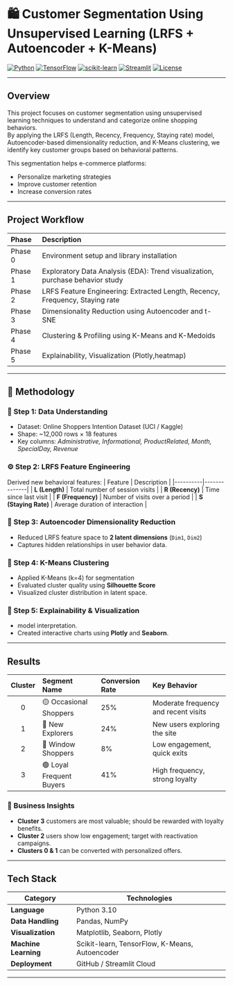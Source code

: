 # 🛍️ Customer Segmentation Using Unsupervised Learning (LRFS + Autoencoder + K-Means)

[![Python](https://img.shields.io/badge/Python-3.10-blue?logo=python)](https://www.python.org/)
[![TensorFlow](https://img.shields.io/badge/TensorFlow-2.x-orange?logo=tensorflow)](https://www.tensorflow.org/)
[![scikit-learn](https://img.shields.io/badge/scikit--learn-1.x-yellow?logo=scikitlearn)](https://scikit-learn.org/)
[![Streamlit](https://img.shields.io/badge/Streamlit-App-red?logo=streamlit)](https://streamlit.io/)
[![License](https://img.shields.io/badge/License-MIT-green.svg)](LICENSE)

---

##  Overview

This project focuses on customer segmentation using unsupervised learning techniques to understand and categorize online shopping behaviors.  
By applying the LRFS (Length, Recency, Frequency, Staying rate) model, Autoencoder-based dimensionality reduction, and K-Means clustering, we identify key customer groups based on behavioral patterns.  

This segmentation helps e-commerce platforms:
- Personalize marketing strategies  
- Improve customer retention  
- Increase conversion rates  

---

##  Project Workflow

| Phase | Description |
|:------|:-------------|
| Phase 0 | Environment setup and library installation |
| Phase 1 | Exploratory Data Analysis (EDA): Trend visualization, purchase behavior study |
| Phase 2| LRFS Feature Engineering: Extracted Length, Recency, Frequency, Staying rate |
| Phase 3 | Dimensionality Reduction using Autoencoder and t-SNE |
| Phase 4 | Clustering & Profiling using K-Means and K-Medoids |
| Phase 5 | Explainability, Visualization (Plotly,heatmap)|

---

## 🧠 Methodology

### 🧾 Step 1: Data Understanding
- Dataset: Online Shoppers Intention Dataset (UCI / Kaggle)
- Shape: ~12,000 rows × 18 features  
- Key columns: *Administrative, Informational, ProductRelated, Month, SpecialDay, Revenue*

### ⚙️ Step 2: LRFS Feature Engineering
Derived new behavioral features:
| Feature | Description |
|----------|--------------|
| **L (Length)** | Total number of session visits |
| **R (Recency)** | Time since last visit |
| **F (Frequency)** | Number of visits over a period |
| **S (Staying Rate)** | Average duration of interaction |

### 🧩 Step 3: Autoencoder Dimensionality Reduction
- Reduced LRFS feature space to **2 latent dimensions** (`Dim1`, `Dim2`)
- Captures hidden relationships in user behavior data.

### 🔮 Step 4: K-Means Clustering
- Applied K-Means (k=4) for segmentation
- Evaluated cluster quality using **Silhouette Score**
- Visualized cluster distribution in latent space.

### 🧭 Step 5: Explainability & Visualization
-  model interpretation.  
- Created interactive charts using **Plotly** and **Seaborn**.  

---

##  Results

| Cluster | Segment Name | Conversion Rate | Key Behavior |
|:--------:|:-------------|:----------------|:--------------|
| 0 | 🟡 Occasional Shoppers | 25% | Moderate frequency and recent visits |
| 1 | 🔵 New Explorers | 24% | New users exploring the site |
| 2 | 🔴 Window Shoppers | 8% | Low engagement, quick exits |
| 3 | 🟢 Loyal Frequent Buyers | 41% | High frequency, strong loyalty |

### 🧩 Business Insights
- **Cluster 3** customers are most valuable; should be rewarded with loyalty benefits.  
- **Cluster 2** users show low engagement; target with reactivation campaigns.  
- **Clusters 0 & 1** can be converted with personalized offers.

---

##  Tech Stack

| Category | Technologies |
|-----------|---------------|
| **Language** | Python 3.10 |
| **Data Handling** | Pandas, NumPy |
| **Visualization** | Matplotlib, Seaborn, Plotly |
| **Machine Learning** | Scikit-learn, TensorFlow, K-Means, Autoencoder |
| **Deployment** | GitHub / Streamlit Cloud |

---






